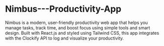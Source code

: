 # Nimbus---Productivity-App
Nimbus is a modern, user-friendly productivity web app that helps you manage tasks, track time, and boost focus using simple tools and smart design. Built with React.js and styled using Tailwind CSS, this app integrates with the Clockify API to log and visualize your productivity.

